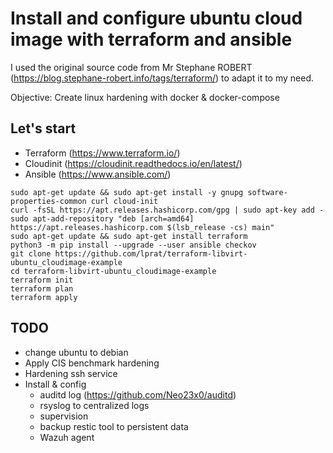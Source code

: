 # Install and configure ubuntu cloud image with terraform and ansible
I used the original source code from Mr Stephane ROBERT (https://blog.stephane-robert.info/tags/terraform/) to adapt it to my need.

Objective: Create linux hardening with docker & docker-compose
## Let's start
 - Terraform (https://www.terraform.io/)
 - Cloudinit (https://cloudinit.readthedocs.io/en/latest/)
 - Ansible (https://www.ansible.com/)

```
sudo apt-get update && sudo apt-get install -y gnupg software-properties-common curl cloud-init
curl -fsSL https://apt.releases.hashicorp.com/gpg | sudo apt-key add -
sudo apt-add-repository "deb [arch=amd64] https://apt.releases.hashicorp.com $(lsb_release -cs) main"
sudo apt-get update && sudo apt-get install terraform
python3 -m pip install --upgrade --user ansible checkov
git clone https://github.com/lprat/terraform-libvirt-ubuntu_cloudimage-example
cd terraform-libvirt-ubuntu_cloudimage-example
terraform init
terraform plan
terraform apply
```

## TODO
  - change ubuntu to debian
  - Apply CIS benchmark hardening
  - Hardening ssh service
  - Install & config
     - auditd log (https://github.com/Neo23x0/auditd)
     - rsyslog to centralized logs
     - supervision
     - backup restic tool to persistent data
     - Wazuh agent

